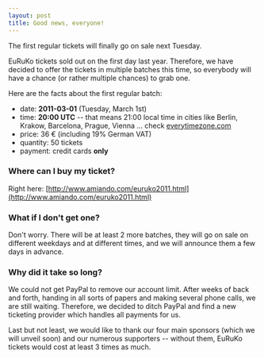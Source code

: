 ```yaml
---
layout: post
title: Good news, everyone!
---
```

The first regular tickets will finally go on sale next Tuesday.

EuRuKo tickets sold out on the first day last year. Therefore, we have decided to offer the tickets in multiple batches this time, so everybody will have a chance (or rather multiple chances) to grab one.

Here are the facts about the first regular batch:

* date: **2011-03-01** (Tuesday, March 1st)
* time: **20:00 UTC** -- that means 21:00 local time in cities like Berlin, Krakow, Barcelona, Prague, Vienna ... check [everytimezone.com](http://everytimezone.com)
* price: 36 € (including 19% German VAT)
* quantity: 50 tickets
* payment: credit cards **only**

### Where can I buy my ticket? 

Right here: [http://www.amiando.com/euruko2011.html](http://www.amiando.com/euruko2011.html)

### What if I don't get one? 

Don't worry. There will be at least 2 more batches, they will go on sale on different weekdays and at different times, and we will announce them a few days in advance.

### Why did it take so long?

We could not get PayPal to remove our account limit. After weeks of back and forth, handing in all sorts of papers and making several phone calls, we are still waiting. Therefore, we decided to ditch PayPal and find a new ticketing provider which handles all payments for us.

Last but not least,  we would like to thank our four main sponsors (which we will unveil soon) and our numerous supporters -- without them, EuRuKo tickets would cost at least 3 times as much.

